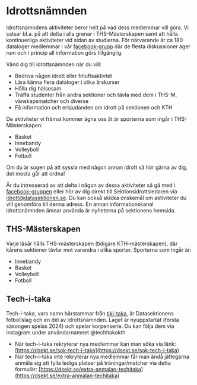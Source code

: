 # Idrottsnämnden

Idrottsnämndens aktiviteter beror helt på vad dess medlemmar vill göra. Vi satsar bl.a. på att delta i alla grenar i THS-Mästerskapen samt att hålla kontinuerliga aktiviteter vid sidan av studierna. För närvarande är ca 180 dataloger medlemmar i vår [facebook-grupp](https://www.facebook.com/groups/datafotboll/) där de flesta diskussioner äger rum och i princip all information görs tillgänglig.

Vänd dig till idrottsnämnden när du vill:

* Bedriva någon idrott eller friluftsaktivtet
* Lära känna flera dataloger i olika årskurser
* Hålla dig hälsosam
* Träffa studenter från andra sektioner och tävla med dem i THS-M, vänskapsmatcher och diverse
* Få information och erbjudanden om idrott på sektionen och KTH

De aktiviteter vi främst kommer ägna oss åt är sporterna som ingår i THS-Mästerskapen:

* Basket
* Innebandy
* Volleyboll
* Fotboll

Om du är sugen på att syssla med någon annan idrott så hör gärna av dig, det mesta går att ordna!

Är du intresserad av att delta i någon av dessa aktiviteter så gå med i [facebook-gruppen](https://www.facebook.com/groups/datakthsport) eller hör av dig direkt till Sektionsidrottsledaren via [idrott@datasektionen.se](mailto:idrott@datasektionen.se). Du kan också skicka önskemål om aktiviteter du vill genomföra till denna adress. En annan informationskanal idrottsnämnden ämnar använda är nyheterna på sektionens hemsida.

## THS-Mästerskapen

Varje läsår hålls THS-mästerskapen (tidigare KTH-mästerskapen), där kårens sektioner tävlar mot varandra i olika sporter. Sporterna som ingår är:

* Innebandy
* Basket
* Volleyboll
* Fotboll

## Tech-i-taka
Tech-i-taka, vars namn härstammar från [tiki-taka](https://en.wikipedia.org/wiki/Tiki-taka), är Datasektionens fotbollslag och en del av idrottsnämnden. Laget är nyuppstartat (första säsongen spelas 2024) och spelar korpenserie. Du kan följa dem via instagram under användarnamnet @techitakakth

* När tech-i-taka rekryterar nya medlemmar kan man söka via länk: [https://dsekt.se/sok-tech-i-taka](https://dsekt.se/sok-tech-i-taka)
* När tech-i-taka inte rekryterar nya medlemmar får man ändå jättegärna anmäla sig att fylla lediga platser på träningar/matcher via detta formulär: [https://dsekt.se/extra-anmalan-techitaka](https://dsekt.se/extra-anmalan-techitaka)
